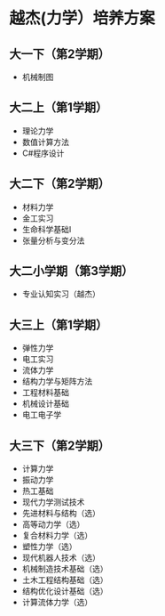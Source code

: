 # 越杰(力学）培养方案

## 大一下（第2学期）
- 机械制图

## 大二上（第1学期）
- 理论力学
- 数值计算方法
- C#程序设计

## 大二下（第2学期）
- 材料力学
- 金工实习
- 生命科学基础I
- 张量分析与变分法

## 大二小学期（第3学期）
- 专业认知实习（越杰）

## 大三上（第1学期）
- 弹性力学
- 电工实习
- 流体力学
- 结构力学与矩阵方法
- 工程材料基础
- 机械设计基础
- 电工电子学

## 大三下（第2学期）
- 计算力学
- 振动力学
- 热工基础
- 现代力学测试技术
- 先进材料与结构（选）
- 高等动力学（选）
- 复合材料力学（选）
- 塑性力学（选）
- 现代机器人技术（选）
- 机械制造技术基础（选）
- 土木工程结构基础（选）
- 结构优化设计基础（选）
- 计算流体力学（选）

